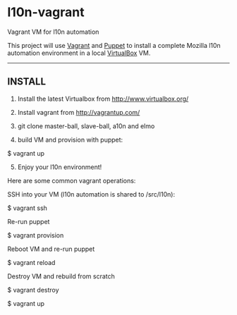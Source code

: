 l10n-vagrant
============

Vagrant VM for l10n automation

This project will use [Vagrant](http://vagrantup.com) and
[Puppet](http://puppetlabs.com) to install a complete Mozilla l10n
automation environment in a local [VirtualBox](http://virtualbox.org) VM.

---
INSTALL
---

1) Install the latest Virtualbox from http://www.virtualbox.org/ 

2) Install vagrant from http://vagrantup.com/

3) git clone master-ball, slave-ball, a10n and elmo

4) build VM and provision with puppet:

$ vagrant up

5) Enjoy your l10n environment!

Here are some common vagrant operations:

SSH into your VM (l10n automation is shared to /src/l10n):

$ vagrant ssh

Re-run puppet

$ vagrant provision

Reboot VM and re-run puppet

$ vagrant reload

Destroy VM and rebuild from scratch

$ vagrant destroy 

$ vagrant up
